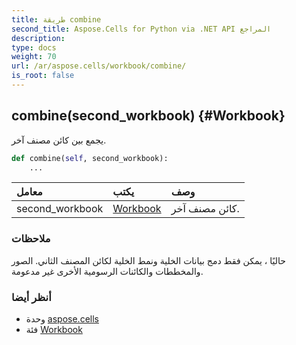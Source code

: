 ```yaml
---
title: طريقة combine
second_title: Aspose.Cells for Python via .NET API المراجع
description:
type: docs
weight: 70
url: /ar/aspose.cells/workbook/combine/
is_root: false
---
```

##  combine(second_workbook) {#Workbook}
يجمع بين كائن مصنف آخر.



```python
def combine(self, second_workbook):
    ...
```


| معامل| يكتب| وصف|
| :- | :- | :- |
| second_workbook | [Workbook](/cells/python-net/ar/aspose.cells/workbook) | كائن مصنف آخر.|
###  ملاحظات

حاليًا ، يمكن فقط دمج بيانات الخلية ونمط الخلية لكائن المصنف الثاني. الصور والمخططات والكائنات الرسومية الأخرى غير مدعومة.


###  أنظر أيضا

* وحدة [aspose.cells](../../)
* فئة [Workbook](/cells/python-net/ar/aspose.cells/workbook)
